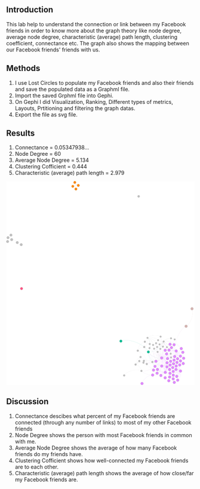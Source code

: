 ## Introduction
This lab help to understand the connection or link between my Facebook friends in order to know more about the graph theory like node degree, average node degree, characteristic (average) path length, clustering coefficient, connectance etc. The graph also shows the mapping between our Facebook friends' friends with us.

## Methods
1. I use Lost Circles to populate my Facebook friends and also their friends and save the populated data as a Graphml file.
2. Import the saved Grphml file into Gephi.
3. On Gephi I did Visualization, Ranking, Different types of metrics, Layouts, Prtitioning and filtering the graph datas.
4. Export the file as svg file.

## Results
1. Connectance = 0.05347938...
2. Node Degree = 60
3. Average Node Degree = 5.134
4. Clustering Cofficient = 0.444
5. Characteristic (average) path length = 2.979

![Facebook Image](newnew.svg)

## Discussion
1. Connectance descibes what percent of my Facebook friends are connected (through any number of links) to most of my other Facebook friends
2. Node Degree shows the person with most Facebook friends in common with me.
3. Average Node Degree shows the average of how many Facebook friends do my friends have.
4. Clustering Cofficient shows how well-connected my Facebook friends are to each other.
5. Characteristic (average) path length shows the average of how close/far my Facebook friends are.
